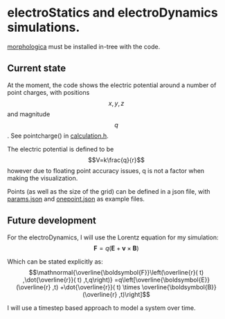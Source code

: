 # electroStatics and electroDynamics simulations.
[morphologica](https://github.com/ABRG-Models/morphologica) must be installed in-tree with the code.

## Current state
At the moment, the code shows the electric potential around a number of point charges, with positions $${x,y,z}$$ and magnitude $$q$$. See pointcharge() in [calculation.h](calculation.h).

The electric potential is defined to be
$$V=k\frac{q}{r}$$
however due to floating point accuracy issues, q is not a factor when making the visualization.

Points (as well as the size of the grid) can be defined in a json file, with [params.json](params.json) and [onepoint.json](onepoint.json) as example files.


## Future development

For the electroDynamics, I will use the Lorentz equation for my simulation:
$$\mathbf{F} = q(\mathbf{E} + \mathbf{v} \times \mathbf{B})$$

Which can be stated explicitly as:
$$\mathnormal{\overline{\boldsymbol{F}}\left(\overline{r}( t) ,\dot{\overline{r}}( t) ,t,q\right)} =q\left[\overline{\boldsymbol{E}}(\overline{r} ,t) +\dot{\overline{r}}( t) \times \overline{\boldsymbol{B}}(\overline{r} ,t)\right]$$

I will use a timestep based approach to model a system over time.

